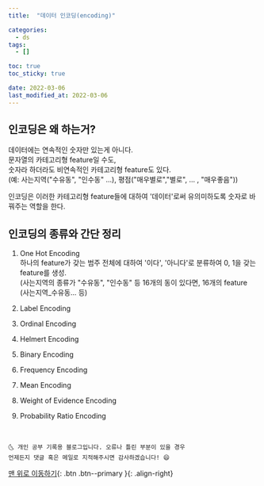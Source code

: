 ```yaml
---
title:  "데이터 인코딩(encoding)"

categories:
  - ds
tags:
  - []

toc: true
toc_sticky: true

date: 2022-03-06
last_modified_at: 2022-03-06
---
```


## 인코딩은 왜 하는거?  
데이터에는 연속적인 숫자만 있는게 아니다.  
문자열의 카테고리형 feature일 수도,  
숫자라 하더라도 비연속적인 카테고리형 feature도 있다.  
(예: 사는지역("수유동", "인수동" ...), 평점("매우별로","별로", ... , "매우좋음"))  

인코딩은 이러한 카테고리형 feature들에 대하여 '데이터'로써 유의미하도록 숫자로 바꿔주는 역할을 한다.  


## 인코딩의 종류와 간단 정리  
1. One Hot Encoding  
하나의 feature가 갖는 범주 전체에 대하여 '이다', '아니다'로 분류하여 0, 1을 갖는 feature를 생성.  
(사는지역의 종류가 "수유동", "인수동" 등 16개의 동이 있다면, 16개의 feature (사는지역_수유동... 등)

2. Label Encoding

3. Ordinal Encoding
4. Helmert Encoding
5. Binary Encoding
6. Frequency Encoding
7. Mean Encoding
8. Weight of Evidence Encoding
9. Probability Ratio Encoding


<br>

    🌜 개인 공부 기록용 블로그입니다. 오류나 틀린 부분이 있을 경우
    언제든지 댓글 혹은 메일로 지적해주시면 감사하겠습니다! 😄

[맨 위로 이동하기](#){: .btn .btn--primary }{: .align-right}
